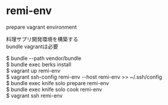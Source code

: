 remi-env  
===========  

prepare vagrant environment  

料理サプリ開発環境を構築する  
bundle vagrantは必要  

$ bundle --path vendor/bundle  
$ bundle exec berks install  
$ vagrant up remi-env  
$ vagrant ssh-config remi-env --host remi-env >> ~/.ssh/config  
$ bundle exec knife solo prepare remi-env  
$ bundle exec knife solo cook remi-env  
$ vagrant ssh remi-env  
